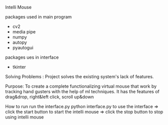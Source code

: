 Intelli Mouse

packages used in main program
* cv2
* media pipe
* numpy
* autopy
* pyautogui

packages ues in interface
* tkinter

Solving Problems : 
  Project solves the existing system's lack of features.
  
 Purpose:
  To create a complete functionalizing virtual mouse that work by tracking hand gusters with the help of ml techniques.
  It has the features of drag&drop, right&left click, scroll up&down

How to run
run the interface.py
python interface.py to use the interface
=> click the start button to start the intelli mouse
=> click the stop button to stop using intelli mouse
